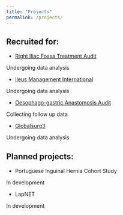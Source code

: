 ```yaml
---
title: "Projects"
permalink: /projects/
---
```


## Recruited for:
* [Right Iliac Fossa Treatment Audit](http://wmresearch.org.uk/studies/)

Undergoing data analysis

* [Ileus Management International](http://eurosurg.org/imagine-hub/)

Undergoing data analysis

* [Oesophago-gastric Anastomosis Audit](https://www.ogaa.org.uk/)

Collecting follow up data

* [Globalsurg3](https://globalsurg.org/projects/cohort-studies/globalsurg-3/)

Undergoing data analysis

## Planned projects:
* Portuguese Inguinal Hernia Cohort Study

In development

* LapNET

In development
